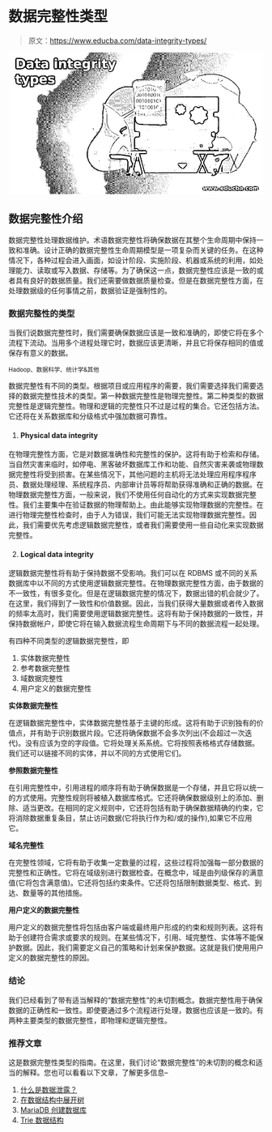 # 数据完整性类型

> 原文：<https://www.educba.com/data-integrity-types/>

![Data integrity types](img/ad7c8fd4546a9a7cc0a637652a5cf3a8.png)



## 数据完整性介绍

数据完整性处理数据维护。术语数据完整性将确保数据在其整个生命周期中保持一致和准确。设计正确的数据完整性生命周期模型是一项复杂而关键的任务。在这种情况下，各种过程会进入画面，如设计阶段、实施阶段、机器或系统的利用，如处理能力、读取或写入数据、存储等。为了确保这一点，数据完整性应该是一致的或者具有良好的数据质量。我们还需要做数据质量检查。但是在数据完整性方面，在处理数据级的任何事情之前，数据验证是强制性的。

### 数据完整性的类型

当我们说数据完整性时，我们需要确保数据应该是一致和准确的，即使它将在多个流程下流动。当用多个进程处理它时，数据应该更清晰，并且它将保存相同的值或保存有意义的数据。

<small>Hadoop、数据科学、统计学&其他</small>

数据完整性有不同的类型。根据项目或应用程序的需要，我们需要选择我们需要选择的数据完整性技术的类型。第一种数据完整性是物理完整性。第二种类型的数据完整性是逻辑完整性。物理和逻辑的完整性只不过是过程的集合。它还包括方法。它还将在关系数据库和分级格式中强加数据可靠性。

1.  #### Physical data integrity

在物理完整性方面，它是对数据准确性和完整性的保护。这将有助于检索和存储。当自然灾害来临时，如停电、黑客破坏数据库工作和功能、自然灾害来袭或物理数据完整性将受到损害。在某些情况下，其他问题的主机将无法处理应用程序程序员、数据处理经理、系统程序员、内部审计员等将帮助获得准确和正确的数据。在物理数据完整性方面，一般来说，我们不使用任何自动化的方式来实现数据完整性。我们主要集中在验证数据的物理帮助上。由此能够实现物理数据的完整性。在进行物理完整性检查时，由于人为错误，我们可能无法实现物理数据完整性。因此，我们需要优先考虑逻辑数据完整性，或者我们需要使用一些自动化来实现数据完整性。

2.  #### Logical data integrity

逻辑数据完整性将有助于保持数据不受影响。我们可以在 RDBMS 或不同的关系数据库中以不同的方式使用逻辑数据完整性。在物理数据完整性方面，由于数据的不一致性，有很多变化。但是在逻辑数据完整的情况下，数据出错的机会就少了。在这里，我们得到了一致性和价值数据。因此，当我们获得大量数据或者传入数据的频率太高时，我们需要使用逻辑数据完整性。这将有助于保持数据的一致性，并保持数据帐户，即使它将在输入数据流程生命周期下与不同的数据流程一起处理。

有四种不同类型的逻辑数据完整性，即

1.  实体数据完整性
2.  参考数据完整性
3.  域数据完整性
4.  用户定义的数据完整性

**实体数据完整性**

在逻辑数据完整性中，实体数据完整性基于主键的形成。这将有助于识别独有的价值点，并有助于识别数据片段。它还将确保数据不会多次列出(不会超过一次迭代)。没有应该为空的字段值。它将处理关系系统。它将按照表格格式存储数据。我们还可以链接不同的实体，并以不同的方式使用它们。

**参照数据完整性**

在引用完整性中，引用进程的顺序将有助于确保数据是一个存储，并且它将以统一的方式使用。完整性规则将被植入数据库格式。它还将确保数据级别上的添加、删除、适当更改。在相同的定义规则中，它还将包括有助于确保数据精确的约束，它将消除数据重复条目，禁止访问数据(它将执行作为和/或的操作),如果它不应用它。

**域名完整性**

在完整性领域，它将有助于收集一定数量的过程，这些过程将加强每一部分数据的完整性和正确性。它将在域级别进行数据检查。在概念中，域是由列级保存的满意值(它将包含满意值)。它还将包括约束条件。它还将包括限制数据类型、格式、到达、数量等的其他措施。

**用户定义的数据完整性**

用户定义的数据完整性将包括由客户端或最终用户形成的约束和规则列表。这将有助于创建符合需求或要求的规则。在某些情况下，引用、域完整性、实体等不能保护数据。因此，我们需要定义自己的策略和计划来保护数据。这就是我们使用用户定义的数据完整性的原因。

### 结论

我们已经看到了带有适当解释的“数据完整性”的未切割概念。数据完整性用于确保数据的正确性和一致性。即使要通过多个流程进行处理，数据也应该是一致的。有两种主要类型的数据完整性，即物理和逻辑完整性。

### 推荐文章

这是数据完整性类型的指南。在这里，我们讨论“数据完整性”的未切割的概念和适当的解释。您也可以看看以下文章，了解更多信息–

1.  [什么是数据泄露？](https://www.educba.com/what-is-data-breach/)
2.  [在数据结构中展开树](https://www.educba.com/splay-tree-in-data-structure/)
3.  [MariaDB 创建数据库](https://www.educba.com/mariadb-create-database/)
4.  [Trie 数据结构](https://www.educba.com/trie-data-structure/)





